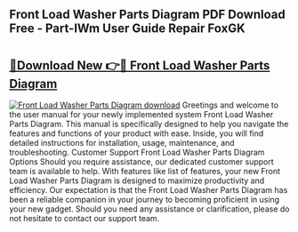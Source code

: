 ## Front Load Washer Parts Diagram PDF Download Free - Part-IWm User Guide Repair FoxGK

# <h2><a href="http://dfovvv.blite.top/?on=Front+Load+Washer+Parts+Diagram">🔗Download New 👉🔴 Front Load Washer Parts Diagram</a></h2>

[![Front Load Washer Parts Diagram download](https://i.imgur.com/lujVjoI.png)](http://dfovvv.blite.top/?on=Front+Load+Washer+Parts+Diagram)
Greetings and welcome to the user manual for your newly implemented system Front Load Washer Parts Diagram. This manual is specifically designed to help you navigate the features and functions of your product with ease. Inside, you will find detailed instructions for installation, usage, maintenance, and troubleshooting. Customer Support Front Load Washer Parts Diagram Options Should you require assistance, our dedicated customer support team is available to help. With features like list of features, your new Front Load Washer Parts Diagram is designed to maximize productivity and efficiency. Our expectation is that the Front Load Washer Parts Diagram has been a reliable companion in your journey to becoming proficient in using your new gadget. Should you need any assistance or clarification, please do not hesitate to contact our support team.
